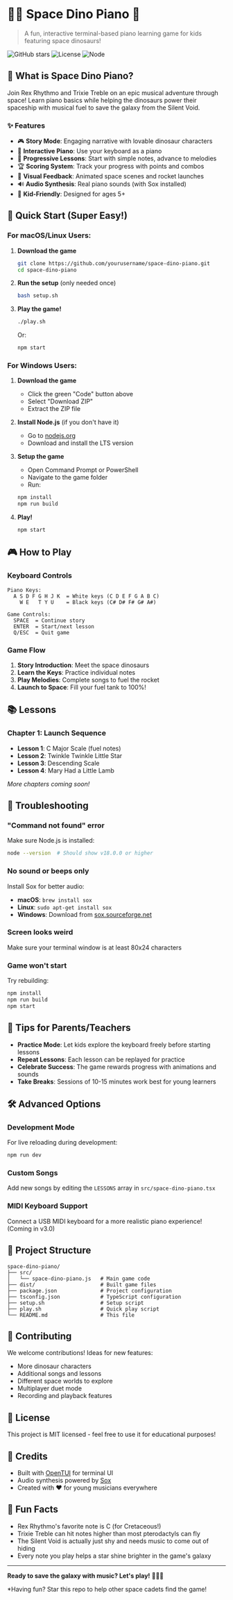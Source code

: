 # 🦕🚀 Space Dino Piano 🎹

> A fun, interactive terminal-based piano learning game for kids featuring space dinosaurs!

![GitHub stars](https://img.shields.io/github/stars/yourusername/space-dino-piano?style=social)
![License](https://img.shields.io/badge/license-MIT-blue.svg)
![Node](https://img.shields.io/badge/node-%3E%3D18.0.0-brightgreen)

## 🌟 What is Space Dino Piano?

Join Rex Rhythmo and Trixie Treble on an epic musical adventure through space! Learn piano basics while helping the dinosaurs power their spaceship with musical fuel to save the galaxy from the Silent Void.

### ✨ Features

- 🎮 **Story Mode**: Engaging narrative with lovable dinosaur characters
- 🎹 **Interactive Piano**: Use your keyboard as a piano
- 🎵 **Progressive Lessons**: Start with simple notes, advance to melodies
- 🏆 **Scoring System**: Track your progress with points and combos
- 🚀 **Visual Feedback**: Animated space scenes and rocket launches
- 🔊 **Audio Synthesis**: Real piano sounds (with Sox installed)
- 🎯 **Kid-Friendly**: Designed for ages 5+

## 🚀 Quick Start (Super Easy!)

### For macOS/Linux Users:

1. **Download the game**
   ```bash
   git clone https://github.com/yourusername/space-dino-piano.git
   cd space-dino-piano
   ```

2. **Run the setup** (only needed once)
   ```bash
   bash setup.sh
   ```

3. **Play the game!**
   ```bash
   ./play.sh
   ```
   Or:
   ```bash
   npm start
   ```

### For Windows Users:

1. **Download the game**
   - Click the green "Code" button above
   - Select "Download ZIP"
   - Extract the ZIP file

2. **Install Node.js** (if you don't have it)
   - Go to [nodejs.org](https://nodejs.org)
   - Download and install the LTS version

3. **Setup the game**
   - Open Command Prompt or PowerShell
   - Navigate to the game folder
   - Run:
   ```cmd
   npm install
   npm run build
   ```

4. **Play!**
   ```cmd
   npm start
   ```

## 🎮 How to Play

### Keyboard Controls

```
Piano Keys:
  A S D F G H J K  = White keys (C D E F G A B C)
    W E   T Y U    = Black keys (C# D# F# G# A#)

Game Controls:
  SPACE  = Continue story
  ENTER  = Start/next lesson
  Q/ESC  = Quit game
```

### Game Flow

1. **Story Introduction**: Meet the space dinosaurs
2. **Learn the Keys**: Practice individual notes
3. **Play Melodies**: Complete songs to fuel the rocket
4. **Launch to Space**: Fill your fuel tank to 100%!

## 📚 Lessons

### Chapter 1: Launch Sequence
- **Lesson 1**: C Major Scale (fuel notes)
- **Lesson 2**: Twinkle Twinkle Little Star
- **Lesson 3**: Descending Scale
- **Lesson 4**: Mary Had a Little Lamb

*More chapters coming soon!*

## 🔧 Troubleshooting

### "Command not found" error
Make sure Node.js is installed:
```bash
node --version  # Should show v18.0.0 or higher
```

### No sound or beeps only
Install Sox for better audio:
- **macOS**: `brew install sox`
- **Linux**: `sudo apt-get install sox`
- **Windows**: Download from [sox.sourceforge.net](http://sox.sourceforge.net)

### Screen looks weird
Make sure your terminal window is at least 80x24 characters

### Game won't start
Try rebuilding:
```bash
npm install
npm run build
npm start
```

## 🎯 Tips for Parents/Teachers

- **Practice Mode**: Let kids explore the keyboard freely before starting lessons
- **Repeat Lessons**: Each lesson can be replayed for practice
- **Celebrate Success**: The game rewards progress with animations and sounds
- **Take Breaks**: Sessions of 10-15 minutes work best for young learners

## 🛠️ Advanced Options

### Development Mode
For live reloading during development:
```bash
npm run dev
```

### Custom Songs
Add new songs by editing the `LESSONS` array in `src/space-dino-piano.tsx`

### MIDI Keyboard Support
Connect a USB MIDI keyboard for a more realistic piano experience! (Coming in v3.0)

## 📁 Project Structure

```
space-dino-piano/
├── src/
│   └── space-dino-piano.js   # Main game code
├── dist/                     # Built game files
├── package.json              # Project configuration
├── tsconfig.json             # TypeScript configuration
├── setup.sh                  # Setup script
├── play.sh                   # Quick play script
└── README.md                 # This file
```

## 🤝 Contributing

We welcome contributions! Ideas for new features:
- More dinosaur characters
- Additional songs and lessons
- Different space worlds to explore
- Multiplayer duet mode
- Recording and playback features

## 📝 License

This project is MIT licensed - feel free to use it for educational purposes!

## 🙏 Credits

- Built with [OpenTUI](https://github.com/sst/opentui) for terminal UI
- Audio synthesis powered by [Sox](http://sox.sourceforge.net)
- Created with ❤️ for young musicians everywhere

## 🎉 Fun Facts

- Rex Rhythmo's favorite note is C (for Cretaceous!)
- Trixie Treble can hit notes higher than most pterodactyls can fly
- The Silent Void is actually just shy and needs music to come out of hiding
- Every note you play helps a star shine brighter in the game's galaxy

---

**Ready to save the galaxy with music? Let's play!** 🦕🚀🎹

*Having fun? Star this repo to help other space cadets find the game!

